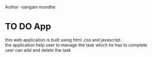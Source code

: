 Author -sangam mundhe

<h1>TO DO App</h1>
<p>this web application is built using html ,css and javascript.<br>
the application help user to manage the task which he  has to complete <br>
user can add  and delete the task
</p>
